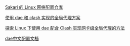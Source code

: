 [Sakari 的 Linux 网络配置仓库](https://github.com/sakarie9/network-configs)

[使用 dae 和 clash 实现的全局代理方案](https://sakari.top/posts/2023/dae-clash/)

[探索 Linux 下使用 dae 配合 Clash 实现网卡级全局代理的方法](https://blog.skyju.cc/post/dae-docker-full-proxy/)

[dae中文配置文档](https://github.com/daeuniverse/dae/blob/main/docs/zh/README.md)
